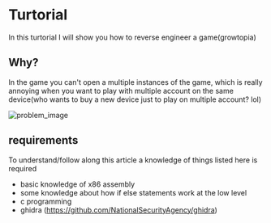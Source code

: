 # Turtorial
In this turtorial I will show you how to reverse engineer a game(growtopia)


## Why?
In the game you can't open a multiple instances of the game, which is really annoying
when you want to play with multiple account on the same device(who wants to buy a new device
just to play on multiple account? lol)

![problem_image](https://github.com/ShiromiTempest/reversing_growtopia_resources/blob/main/detector.png?raw=true)

## requirements
To understand/follow along this article a knowledge of things listed here is required
- basic knowledge of x86 assembly 
- some knowledge about how if else statements work at the low level
- c programming
- ghidra (https://github.com/NationalSecurityAgency/ghidra)


